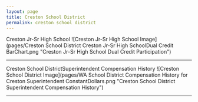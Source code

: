 ```yaml
---
layout: page
title: Creston School District
permalink: creston school district
---
```



Creston Jr-Sr High School
![Creston Jr-Sr High School Image](pages/Creston School District Creston Jr-Sr High SchoolDual Credit BarChart.png "Creston Jr-Sr High School Dual Credit Participation")

___

Creston School DistrictSuperintendent Compensation History
![Creston School District Image](pages/WA School District Compensation History for Creston Superintendent ConstantDollars.png "Creston School District Superintendent Compensation History")

___

